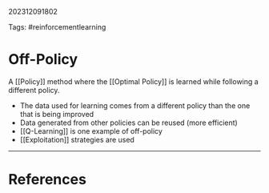 202312091802

Tags: #reinforcementlearning 

# Off-Policy
A [[Policy]] method where the [[Optimal Policy]] is learned while following a different policy.

- The data used for learning comes from a different policy than the one that is being improved
- Data generated from other policies can be reused (more efficient)
- [[Q-Learning]] is one example of off-policy
- [[Exploitation]] strategies are used

---
# References
